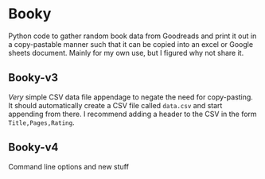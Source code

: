 # Booky

Python code to gather random book data from Goodreads and print it out in a copy-pastable manner such that it can be copied into an excel or Google sheets document. Mainly for my own use, but I figured why not share it.

## Booky-v3

*Very* simple CSV data file appendage to negate the need for copy-pasting. It should automatically create a CSV file called `data.csv` and start appending from there. I recommend adding a header to the CSV in the form `Title,Pages,Rating`.

## Booky-v4

Command line options and new stuff
